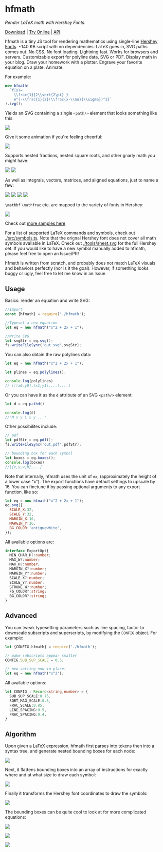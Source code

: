 # hfmath

*Render LaTeX math with Hershey Fonts.*

[Download](./dist/hfmath.js) | [Try Online]() | [API](#usage)

hfmath is a tiny JS tool for rendering mathematics using single-line [Hershey Fonts](https://en.wikipedia.org/wiki/Hershey_fonts). ~140 KB script with no dependencies: LaTeX goes in, SVG paths comes out. No CSS. No font loading. Lightning fast. Works for browsers and servers. Customizable export for polyline data, SVG or PDF. Display math in your blog. Draw your homework with a plotter. Engrave your favorite equation on a plate. Animate.

For example:

```js
new hfmath(
  `f(x)=
    \\frac{1}{2\\sqrt{2\pi} }
    e^{-\\frac{1}{2}(\\frac{x-\\mu}{\\sigma})^2}`
).svg();
```

Yields an SVG containing a single `<path/>` element that looks something like this:

![](assets/gaussian.svg)

Give it some animation if you're feeling cheerful:

![](assets/gaussian-anim.svg)

Supports nested fractions, nested square roots, and other gnarly math you might have:

![](assets/nest-frac.svg)
![](assets/nest-sqrt.svg)

As well as integrals, vectors, matrices, and aligned equations, just to name a few:

![](assets/int.svg)
![](assets/maxwell.svg)
![](assets/sum.svg)
![](assets/matrix.svg)

`\mathbf` `\mathfrac` etc. are mapped to the variety of fonts in Hershey:

![](assets/fonts.svg)

Check out [more samples here](./samples).

For a list of supported LaTeX commands and symbols, check out [./src/symbols.ts](./src/symbols.ts). Note that the orignal Hershey font does not cover all math symbols available in LaTeX. Check out [./tools/sheet.svg](./tools/sheet.svg) for the full Hershey set. If you would like to have a new symbol manually added to hfmath, please feel free to open an Issue/PR!

hfmath is written from scratch, and probably does not match LaTeX visuals and behaviors perfectly (nor is it the goal). However, if something looks buggy or ugly, feel free to let me know in an Issue.

## Usage

Basics: render an equation and write SVG:

```js
//Import
const {hfmath} = require('./hfmath');

//Typeset a new equation
let eq = new hfmath("x^2 + 2x + 1");

//Write SVG
let svgStr = eq.svg();
fs.writeFileSync('out.svg',svgStr);
```

You can also obtain the raw polylines data:

```js
let eq = new hfmath("x^2 + 2x + 1");

let plines = eq.polylines();

console.log(polylines)
// [[[x0,y0],[x1,y1],...],...]
```

Or you can have it as the `d` attribute of an SVG `<path/>` element:

```js
let d = eq.pathd()

console.log(d)
//"M x y L x y ..."
```


Other possibilites include:

```js
// pdf
let pdfStr = eq.pdf();
fs.writeFileSync('out.pdf',pdfStr);

// bounding box for each symbol
let boxes = eq.boxes();
console.log(boxes)
//[{x,y,w,h},...]
```

Note that internally, hfmath uses the unit of `ex`, (approximately the height of a lower case "x"). The export functions have default settings to upscale by 16. You can finetune it by passing optional arguments to any export function, like so:

```js
let eq = new hfmath("x^2 + 2x + 1");
eq.svg({
  SCALE_X:32,
  SCALE_Y:32,
  MARGIN_X:16,
  MARGIN_Y:16,
  BG_COLOR:'antiquewhite',
});
```

All available options are:

```ts
interface ExportOpt{
  MIN_CHAR_H?:number;
  MAX_W?:number;
  MAX_H?:number;
  MARGIN_X?:number;
  MARGIN_Y?:number;
  SCALE_X?:number;
  SCALE_Y?:number;
  STROKE_W?:number;
  FG_COLOR?:string;
  BG_COLOR?:string;
}
```

## Advanced

You can tweak typesetting parameters such as line spacing, factor to downscale subscripts and superscripts, by modifying the `CONFIG` object. For example:

```js
let {CONFIG,hfmath} = require('./hfmath');

// make subscripts appear smaller
CONFIG.SUB_SUP_SCALE = 0.5;

// new setting now in place:
let eq = new hfmath("x^2");
```

All available options:

```ts
let CONFIG : Record<string,number> = {
  SUB_SUP_SCALE:0.75,
  SQRT_MAG_SCALE:0.5,
  FRAC_SCALE:0.85,
  LINE_SPACING:0.5,
  FRAC_SPACING:0.4,
}
```

## Algorithm

Upon given a LaTeX expression, hfmath first parses into tokens then into a syntax tree, and generate nested bounding boxes for each node:

![](assets/step-1.svg)

Next, it flattens bounding boxes into an array of instructions for exactly where and at what size to draw each symbol:

![](assets/step-2.svg)

Finally it transforms the Hershey font coordinates to draw the symbols:

![](assets/gaussian.svg)

The bounding boxes can be quite cool to look at for more complicated equations:

![](assets/nest-step-1.svg)

![](assets/nest-step-2.svg)

![](assets/nest-step-3.svg)